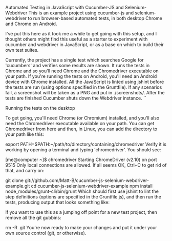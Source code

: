 Automated Testing in JavaScript with Cucumber-JS and Selenium-Webdriver
This is an example project using cucumber-js and selenium-webdriver to run browser-based automated tests, in both desktop Chrome and Chrome on Android.

I've put this here as it took me a while to get going with this setup, and I thought others might find this useful as a starter to experiment with cucumber and webdriver in JavaScript, or as a base on which to build their own test suites.

Currently, the project has a single test which searches Google for 'cucumbers' and verifies some results are shown. It runs the tests in Chrome and so you'll need Chrome and the Chromedriver executable on your path. If you're running the tests on Android, you'll need an Android device with Chrome installed. All the JavaScript is linted using jshint before the tests are run (using options specified in the Gruntfile). If any scenarios fail, a screenshot will be taken as a PNG and put in ./screenshots/. After the tests are finished Cucumber shuts down the Webdriver instance. ``

Running the tests on the desktop

To get going, you'll need Chrome (or Chromium) installed, and you'll also need the Chromedriver executable available on your path. You can get Chromedriver from here and then, in Linux, you can add the directory to your path like this:

export PATH=$PATH:~/path/to/directory/containing/chromedriver
Verify it is working by opening a terminal and typing 'chromedriver'. You should see:

[me@computer ~]$ chromedriver 
Starting ChromeDriver (v2.10) on port 9515
Only local connections are allowed.
If all seems OK, Ctrl+C to get rid of that, and carry on:

git clone git://github.com/Matt-B/cucumber-js-selenium-webdriver-example.git
cd cucumber-js-selenium-webdriver-example
npm install
node_modules/grunt-cli/bin/grunt
Which should first use jshint to lint the step definitions (options are specified in the Gruntfile.js), and then run the tests, producing output that looks something like:

If you want to use this as a jumping off point for a new test project, then remove all the git gubbins:

rm -R .git
You're now ready to make your changes and put it under your own source control (git, or otherwise).
